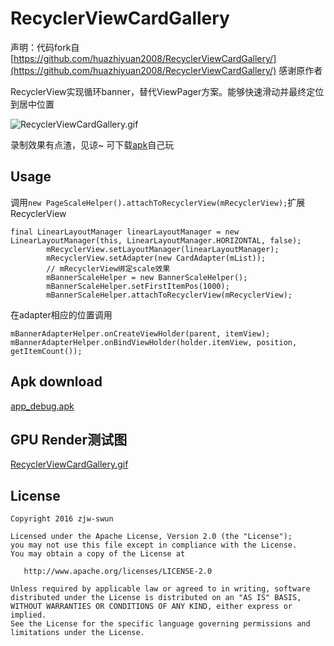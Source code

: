 # RecyclerViewCardGallery

声明：代码fork自 
[https://github.com/huazhiyuan2008/RecyclerViewCardGallery/](https://github.com/huazhiyuan2008/RecyclerViewCardGallery/)
感谢原作者

RecyclerView实现循环banner，替代ViewPager方案。能够快速滑动并最终定位到居中位置

![RecyclerViewCardGallery.gif](https://github.com/zjw-swun/RecyclerViewCardGallery/blob/master/art/RecyclerViewCardGallery.gif)

录制效果有点渣，见谅~ 可下载[apk](https://github.com/zjw-swun/RecyclerViewCardGallery/blob/master/art/app-debug.apk?raw=true)自己玩

## Usage

调用`new PageScaleHelper().attachToRecyclerView(mRecyclerView);`扩展RecyclerView
```
final LinearLayoutManager linearLayoutManager = new LinearLayoutManager(this, LinearLayoutManager.HORIZONTAL, false);
        mRecyclerView.setLayoutManager(linearLayoutManager);
        mRecyclerView.setAdapter(new CardAdapter(mList));
        // mRecyclerView绑定scale效果
        mBannerScaleHelper = new BannerScaleHelper();
        mBannerScaleHelper.setFirstItemPos(1000);
        mBannerScaleHelper.attachToRecyclerView(mRecyclerView);
```

在adapter相应的位置调用
```
mBannerAdapterHelper.onCreateViewHolder(parent, itemView);
mBannerAdapterHelper.onBindViewHolder(holder.itemView, position, getItemCount());
```

## Apk download
[app_debug.apk](https://github.com/zjw-swun/RecyclerViewCardGallery/blob/master/art/app-debug.apk?raw=true)

## GPU Render测试图
[RecyclerViewCardGallery.gif](https://github.com/zjw-swun/RecyclerViewCardGallery/blob/master/art/RecyclerViewCardGallery_GPU.gif)



## License

```
Copyright 2016 zjw-swun

Licensed under the Apache License, Version 2.0 (the "License");
you may not use this file except in compliance with the License.
You may obtain a copy of the License at

   http://www.apache.org/licenses/LICENSE-2.0

Unless required by applicable law or agreed to in writing, software
distributed under the License is distributed on an "AS IS" BASIS,
WITHOUT WARRANTIES OR CONDITIONS OF ANY KIND, either express or implied.
See the License for the specific language governing permissions and
limitations under the License.
```